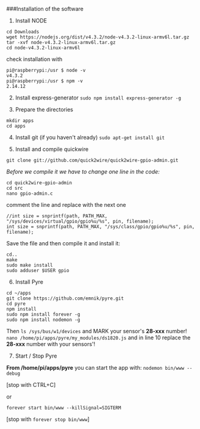 ###Installation of the software

1. Install NODE

 ```
 cd Downloads
 wget https://nodejs.org/dist/v4.3.2/node-v4.3.2-linux-armv6l.tar.gz 
 tar -xvf node-v4.3.2-linux-armv6l.tar.gz 
 cd node-v4.3.2-linux-armv6l
 ```
 check installation with 
 ```
 pi@raspberrypi:/usr $ node -v
 v4.3.2
 pi@raspberrypi:/usr $ npm -v
 2.14.12
 ```
2. Install express-generator
`sudo npm install express-generator -g`

3. Prepare the directories
 ```
 mkdir apps
 cd apps
 ```
4. Install git (if you haven't already)
 `sudo apt-get install git`

5. Install and compile quickwire

 `git clone git://github.com/quick2wire/quick2wire-gpio-admin.git`

 *Before we compile it we have to change one line in the code:*
 ```
 cd quick2wire-gpio-admin
 cd src
 nano gpio-admin.c 
 ```
 comment the line and replace with the next one 
 ```
 //int size = snprintf(path, PATH_MAX, "/sys/devices/virtual/gpio/gpio%u/%s", pin, filename);
 int size = snprintf(path, PATH_MAX, "/sys/class/gpio/gpio%u/%s", pin, filename); 
 ```
Save the file and then compile it and install it:
 ```
 cd..
 make
 sudo make install 
 sudo adduser $USER gpio
 ```

6. Install Pyre
 ```
 cd ~/apps
 git clone https://github.com/emnik/pyre.git
 cd pyre
 npm install
 sudo npm install forever -g
 sudo npm install nodemon -g
 ```
 Then `ls /sys/bus/w1/devices` and MARK your sensor's **28-xxx** number!
 `nano /home/pi/apps/pyre/my_modules/ds1820.js` and in line 10 replace the **28-xxx** number with your sensors'!

7. Start / Stop Pyre

 **From /home/pi/apps/pyre** you can start the app with:
 `nodemon bin/www --debug`

 [stop with CTRL+C]

 or

 `forever start bin/www --killSignal=SIGTERM`

 [stop with `forever stop bin/www`]





